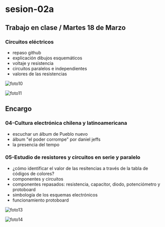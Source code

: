 # sesion-02a

## Trabajo en clase / Martes 18 de Marzo

### Circuitos eléctricos

- repaso github
- explicación dibujos esquemáticos
- voltaje y resistencia
- circuitos paralelos e independientes
- valores de las resistencias

![foto10](https://github.com/user-attachments/assets/6d77738c-f9c8-4489-be3a-d8c83d9a61b7)

![foto11](https://github.com/user-attachments/assets/e4d63ab9-22e4-407c-9c6e-4f9ed1c03330)

## Encargo

### 04-Cultura electrónica chilena y latinoamericana

- escuchar un álbum de Pueblo nuevo
- álbum "el poder corrompe" por daniel jeffs
- la presencia del tempo

### 05-Estudio de resistores y circuitos en serie y paralelo

- ¿cómo identificar el valor de las resitencias a través de la tabla de códigos de colores?
- componentes y circuitos
- componentes repasados: resistencia, capacitor, diodo, potenciómetro y protoboard
- simbología de los esquemas electrónicos
- funcionamiento protoboard

![foto13](https://github.com/user-attachments/assets/54921d43-b93e-4795-8951-345cb8bcc7eb)

![foto14](https://github.com/user-attachments/assets/29d4463a-7f6e-425e-8c73-29aa5ec8ad98)
